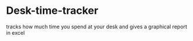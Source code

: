 # Desk-time-tracker
tracks how much time you spend at your desk and gives a graphical report in excel
